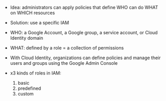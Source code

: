 - Idea: administrators can apply policies that define WHO can do WHAT on WHICH resources
- Solution: use a specific IAM

- WHO: a Google Account, a Google group, a service account, or Cloud Identity domain
- WHAT: defined by a role = a collection of permissions

- With Cloud Identity, organizations can define policies and manage their users and groups using the Google Admin Console

- x3 kinds of roles in IAM:
    1. basic
    2. predefined
    3. custom
